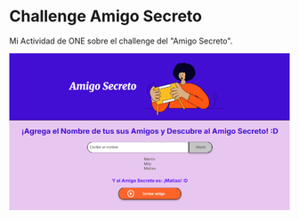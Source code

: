 # Challenge Amigo Secreto

Mi Actividad de ONE sobre el challenge del "Amigo Secreto".

![alt text](./assets/image.png)